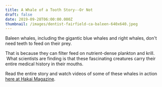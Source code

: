 ```yaml
---
title: A Whale of a Tooth Story--Or Not
draft: false
date: 2019-09-28T06:00:00.000Z
thumbnail: /images/dentist-fairfield-ca-baleen-640x640.jpeg
---
```

Baleen whales, including the gigantic blue whales and right whales, don't need teeth to feed on their prey.  

That is because they can filter feed on nutrient-dense plankton and krill.  What scientists are finding is that these fascinating creatures carry their entire medical history in their mouths.  

Read the entire story and watch videos of some of these whales in action [here at Hakai Magazine](https://www.hakaimagazine.com/features/oral-history-toothless-whales).